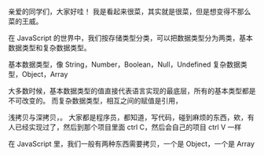 

亲爱的同学们，大家好哇！
我是看起来很菜，其实就是很菜，但是想变得不那么菜的王威。

在 JavaScript 的世界中，我们按存储类型分类，可以把数据类型分为两类，基本数据类型和复杂数据类型。

基本数据类型，像 String，Number，Boolean，Null，Undefined
复杂数据类型，Object，Array

大多数时候，基本数据类型的值直接代表语言实现的最底层，所有的基本类型都是不可改变的。
而复杂数据类型，相互之间的赋值是引用，

<!-- 拷贝，是大家在写项目的过程中偶尔需要的一个东西 -->

浅拷贝与深拷贝，。
大家都是程序员，都知道，写代码，碰到麻烦的东西，欸，有人已经实现过了，然后到那个项目里面 ctrl C，然后会自己的项目 ctrl V 一样


在 JavaScript 里，我们一般有两种东西需要拷贝，一个是 Object，一个是 Array